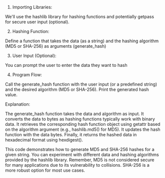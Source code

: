 1. Importing Libraries:

We'll use the hashlib library for hashing functions and potentially getpass for secure user input (optional).

2. Hashing Function:

Define a function that takes the data (as a string) and the hashing algorithm (MD5 or SHA-256) as arguments (generate_hash)

3. User Input (Optional):

You can prompt the user to enter the data they want to hash

4. Program Flow:

Call the generate_hash function with the user input (or a predefined string) and the desired algorithm (MD5 or SHA-256).
Print the generated hash value.


Explanation:

The generate_hash function takes the data and algorithm as input.
It converts the data to bytes as hashing functions typically work with binary data.
It retrieves the corresponding hash function object using getattr based on the algorithm argument (e.g., hashlib.md5() for MD5).
It updates the hash function with the data bytes.
Finally, it returns the hashed data in hexadecimal format using hexdigest().

This code demonstrates how to generate MD5 and SHA-256 hashes for a given string. You can experiment with different data and hashing algorithms provided by the hashlib library. Remember, MD5 is not considered secure for many applications due to its vulnerability to collisions. SHA-256 is a more robust option for most use cases.